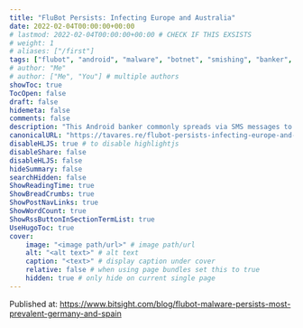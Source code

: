 ```yaml
---
title: "FluBot Persists: Infecting Europe and Australia"
date: 2022-02-04T00:00:00+00:00
# lastmod: 2022-02-04T00:00:00+00:00 # CHECK IF THIS EXSISTS
# weight: 1
# aliases: ["/first"]
tags: ["flubot", "android", "malware", "botnet", "smishing", "banker", "bitsight"]
# author: "Me"
# author: ["Me", "You"] # multiple authors
showToc: true
TocOpen: false
draft: false
hidemeta: false
comments: false
description: "This Android banker commonly spreads via SMS messages to the contacts on an infected device."
canonicalURL: "https://tavares.re/flubot-persists-infecting-europe-and-australia/"
disableHLJS: true # to disable highlightjs
disableShare: false
disableHLJS: false
hideSummary: false
searchHidden: false
ShowReadingTime: true
ShowBreadCrumbs: true
ShowPostNavLinks: true
ShowWordCount: true
ShowRssButtonInSectionTermList: true
UseHugoToc: true
cover:
    image: "<image path/url>" # image path/url
    alt: "<alt text>" # alt text
    caption: "<text>" # display caption under cover
    relative: false # when using page bundles set this to true
    hidden: true # only hide on current single page
---
```


Published at: https://www.bitsight.com/blog/flubot-malware-persists-most-prevalent-germany-and-spain